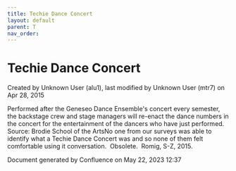 ```yaml
---
title: Techie Dance Concert
layout: default
parent: T
nav_order:
---
```


# Techie Dance Concert

Created by  Unknown User (alu1), last modified by  Unknown User (mtr7) on Apr 28, 2015

Performed after the Geneseo Dance Ensemble's concert every semester, the backstage crew and stage managers will re-enact the dance numbers in the concert for the entertainment of the dancers who have just performed. Source: Brodie School of the ArtsNo one from our surveys was able to identify what a Techie Dance Concert was and so none of them felt comfortable using it conversation.  Obsolete.  Romig, S-Z, 2015.

Document generated by Confluence on May 22, 2023 12:37


